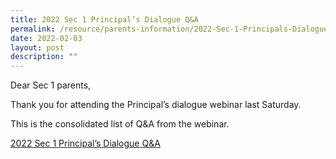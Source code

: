 ```yaml
---
title: 2022 Sec 1 Principal’s Dialogue Q&A
permalink: /resource/parents-information/2022-Sec-1-Principals-Dialogue-QA
date: 2022-02-03
layout: post
description: ""
---
```

Dear Sec 1 parents,

Thank you for attending the Principal’s dialogue webinar last Saturday.

This is the consolidated list of Q&A from the webinar.

[2022 Sec 1 Principal’s Dialogue Q&A](/files/Parents'%20Information/2022%20Sec%201%20Principal’s%20Dialo/2022-Sec-1-Principals-Dialogue-QA-1.pdf)